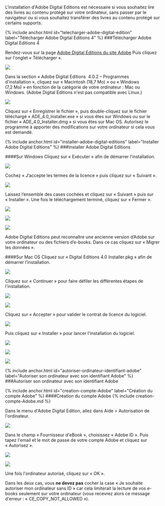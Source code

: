 L'installation d'Adobe Digital Editions est nécessaire si vous souhaitez lire des livres au contenu protégé sur votre ordinateur, sans passer par le navigateur ou si vous souhaitez transférer des livres au contenu protégé sur certains supports.

{% include anchor.html id="telecharger-adobe-digital-edition" label="Télécharger Adobe Digital Editions 4" %}
###Télécharger Adobe Digital Editions 4

Rendez-vous sur la page [Adobe Digital Editions du site Adobe](http://www.adobe.com/fr/solutions/ebook/digital-editions.html)
Puis cliquez sur l'onglet « Télécharger ».

![](/images/support-ordinateur-2.png)

Dans la section « Adobe Digital Editions  4.0.2 – Programmes d'installation », cliquez sur « Macintosh (18,7 Mo) » ou « Windows (7,2 Mo) » en fonction de la catégorie de votre ordinateur : Mac ou Windows. (Adobe Digital Editions n'est pas compatible avec Linux.)

![](/images/support-ordinateur-3.png)

Cliquez sur « Enregistrer le fichier », puis double-cliquez sur le fichier téléchargé « ADE_4.0_Installer.exe » si vous êtes sur Windows ou sur le fichier « ADE_4.0_Installer.dmg » si vous êtes sur Mac OS. Autorisez le programme à apporter des modifications sur votre ordinateur si cela vous est demandé. 

{% include anchor.html id="installer-adobe-digital-editions" label="Installer Adobe Digital Editions" %}
###Installer Adobe Digital Editions

####Sur Windows
Cliquez sur « Exécuter » afin de démarrer l’installation. 

![](/images/support-ordinateur-4.png)

Cochez « J’accepte les termes de la licence » puis cliquez sur « Suivant ». 

![](/images/support-ordinateur-5.png)
 
Laissez l’ensemble des cases cochées et cliquez sur « Suivant » puis sur « Installer ». Une fois le téléchargement terminé, cliquez sur « Fermer ». 

![](/images/support-ordinateur-6.png)

![](/images/support-ordinateur-7.png)

![](/images/support-ordinateur-8.png)

Adobe Digital Editions peut reconnaître une ancienne version d’Adobe sur votre ordinateur ou des fichiers d’e-books. Dans ce cas cliquez sur « Migrer les données ».

####Sur Mac OS
Cliquez sur « Digital Editions 4.0 Installer.pkg » afin de démarrer l’installation.

![](/images/support-mac-3.png)

Cliquez sur « Continuer » pour faire défiler les différentes étapes de l'installation.

![](/images/support-mac-4.png)

![](/images/support-mac-5.png)

Cliquez sur « Accepter » pour valider le contrat de licence du logiciel.

![](/images/support-mac-6.png)

Puis cliquez sur « Installer » pour lancer l'installation du logiciel.

![](/images/support-mac-7.png)

![](/images/support-mac-8.png)

![](/images/support-mac-9.png)

{% include anchor.html id="autoriser-ordinateur-identifiant-adobe" label="Autoriser son ordinateur avec son identifiant Adobe" %}
###Autoriser son ordinateur avec son identifiant Adobe

{% include anchor.html id="creation-compte-Adobe" label="Création du compte Adobe" %}
####Création du compte Adobe
{% include creation-compte-Adobe.md %}

Dans le menu d'Adobe Digital Edition, allez dans Aide > Autorisation de l'ordinateur. 

![](/images/support-ordinateur-9.png)

Dans le champ « Fournisseur d'eBook », choisissez « Adobe ID ». Puis tapez l'email et le mot de passe de votre compte Adobe et cliquez sur « Autorisez ».

![](/images/support-ordinateur-10.png)

![](/images/support-ordinateur-11.png)

Une fois l'ordinateur autorisé, cliquez sur « OK ».

<p class="warningtip">Dans les deux cas, vous <strong>ne devez pas</strong> cocher la case « Je souhaite autoriser mon ordinateur sans ID » car cela limiterait la lecture de vos e-books seulement sur votre ordinateur (vous recevrez alors ce message d'erreur : « CE_COPY_NOT_ALLOWED »).</p>
